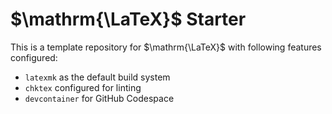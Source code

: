 # $\mathrm{\LaTeX}$ Starter

This is a template repository for $\mathrm{\LaTeX}$ with following features configured:

* `latexmk` as the default build system
* `chktex` configured for linting
* `devcontainer` for GitHub Codespace
